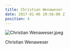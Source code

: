 ```yaml
---
title: Christian Wenaweser
date: 2017-01-06 20:56:00 Z
position: 4
---
```


![Christian Wenaweser.jpeg](/uploads/Christian%20Wenaweser.jpeg)

Christian Wenaweser